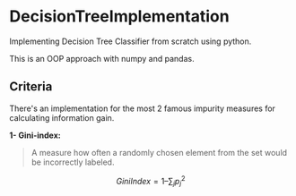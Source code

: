# DecisionTreeImplementation

Implementing Decision Tree Classifier from scratch using python.

This is an OOP approach with numpy and pandas.  

## Criteria
There's an implementation for the most 2 famous impurity measures for calculating information gain.

**1- Gini-index:**  
> A measure how often a randomly chosen element from the set would be incorrectly labeled.

$$ 
Gini Index = 1 – \sum_{j}p_{j}^{2} 
$$
